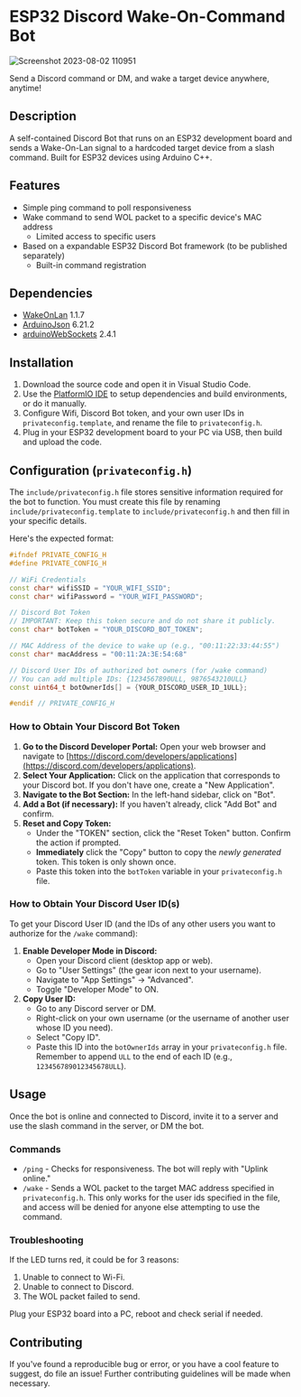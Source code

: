 # ESP32 Discord Wake-On-Command Bot
![Screenshot 2023-08-02 110951](https://github.com/Blocker226/ESP32-Discord-WakeOnCommand/assets/6292676/a28d357d-0267-4ea9-b922-60c7b87f66b8)

Send a Discord command or DM, and wake a target device anywhere, anytime!

## Description
A self-contained Discord Bot that runs on an ESP32 development board and sends a Wake-On-Lan signal to a hardcoded target device from a slash command. Built for ESP32 devices using Arduino C++.

## Features
- Simple ping command to poll responsiveness
- Wake command to send WOL packet to a specific device's MAC address
    - Limited access to specific users
- Based on a expandable ESP32 Discord Bot framework (to be published separately)
    - Built-in command registration

## Dependencies
- [WakeOnLan](https://github.com/a7md0/WakeOnLan) 1.1.7
- [ArduinoJson](https://github.com/bblanchon/ArduinoJson) 6.21.2
- [arduinoWebSockets](https://github.com/Links2004/arduinoWebSockets) 2.4.1

## Installation
1. Download the source code and open it in Visual Studio Code.
2. Use the [PlatformIO IDE](https://platformio.org/install/ide?install=vscode) to setup dependencies and build environments, or do it manually.
3. Configure Wifi, Discord Bot token, and your own user IDs in `privateconfig.template`, and rename the file to `privateconfig.h`.
4. Plug in your ESP32 development board to your PC via USB, then build and upload the code.

## Configuration (`privateconfig.h`)

The `include/privateconfig.h` file stores sensitive information required for the bot to function. You must create this file by renaming `include/privateconfig.template` to `include/privateconfig.h` and then fill in your specific details.

Here's the expected format:

```cpp
#ifndef PRIVATE_CONFIG_H
#define PRIVATE_CONFIG_H

// WiFi Credentials
const char* wifiSSID = "YOUR_WIFI_SSID";
const char* wifiPassword = "YOUR_WIFI_PASSWORD";

// Discord Bot Token
// IMPORTANT: Keep this token secure and do not share it publicly.
const char* botToken = "YOUR_DISCORD_BOT_TOKEN";

// MAC Address of the device to wake up (e.g., "00:11:22:33:44:55")
const char* macAddress = "00:11:2A:3E:54:68"

// Discord User IDs of authorized bot owners (for /wake command)
// You can add multiple IDs: {1234567890ULL, 9876543210ULL}
const uint64_t botOwnerIds[] = {YOUR_DISCORD_USER_ID_1ULL};

#endif // PRIVATE_CONFIG_H
```

### How to Obtain Your Discord Bot Token

1.  **Go to the Discord Developer Portal:** Open your web browser and navigate to [https://discord.com/developers/applications](https://discord.com/developers/applications).
2.  **Select Your Application:** Click on the application that corresponds to your Discord bot. If you don't have one, create a "New Application".
3.  **Navigate to the Bot Section:** In the left-hand sidebar, click on "Bot".
4.  **Add a Bot (if necessary):** If you haven't already, click "Add Bot" and confirm.
5.  **Reset and Copy Token:**
    *   Under the "TOKEN" section, click the "Reset Token" button. Confirm the action if prompted.
    *   **Immediately** click the "Copy" button to copy the *newly generated* token. This token is only shown once.
    *   Paste this token into the `botToken` variable in your `privateconfig.h` file.

### How to Obtain Your Discord User ID(s)

To get your Discord User ID (and the IDs of any other users you want to authorize for the `/wake` command):

1.  **Enable Developer Mode in Discord:**
    *   Open your Discord client (desktop app or web).
    *   Go to "User Settings" (the gear icon next to your username).
    *   Navigate to "App Settings" -> "Advanced".
    *   Toggle "Developer Mode" to ON.
2.  **Copy User ID:**
    *   Go to any Discord server or DM.
    *   Right-click on your own username (or the username of another user whose ID you need).
    *   Select "Copy ID".
    *   Paste this ID into the `botOwnerIds` array in your `privateconfig.h` file. Remember to append `ULL` to the end of each ID (e.g., `123456789012345678ULL`).

## Usage

Once the bot is online and connected to Discord, invite it to a server and use the slash command in the server, or DM the bot.

### Commands
- `/ping` - Checks for responsiveness. The bot will reply with "Uplink online."
- `/wake` - Sends a WOL packet to the target MAC address specified in `privateconfig.h`. This only works for the user ids specified in the file, and access will be denied for anyone else attempting to use the command.

### Troubleshooting
If the LED turns red, it could be for 3 reasons:

1. Unable to connect to Wi-Fi.
2. Unable to connect to Discord.
3. The WOL packet failed to send.

Plug your ESP32 board into a PC, reboot and check serial if needed.

## Contributing

If you've found a reproducible bug or error, or you have a cool feature to suggest, do file an issue! Further contributing guidelines will be made when necessary.

